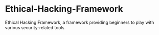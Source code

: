 # Ethical-Hacking-Framework
Ethical Hacking Framework, a framework providing beginners to play with various security-related tools. 
